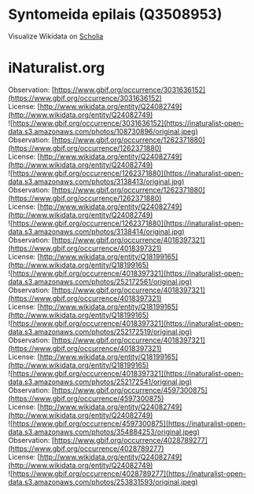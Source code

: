 
Syntomeida epilais (Q3508953)
=============================
  
Visualize Wikidata on [Scholia](https://scholia.toolforge.org/taxon/Q3508953)
# iNaturalist.org
  
Observation: [https://www.gbif.org/occurrence/3031636152](https://www.gbif.org/occurrence/3031636152)  
License: [http://www.wikidata.org/entity/Q24082749](http://www.wikidata.org/entity/Q24082749)  
![https://www.gbif.org/occurrence/3031636152](https://inaturalist-open-data.s3.amazonaws.com/photos/108730896/original.jpeg)  
Observation: [https://www.gbif.org/occurrence/1262371880](https://www.gbif.org/occurrence/1262371880)  
License: [http://www.wikidata.org/entity/Q24082749](http://www.wikidata.org/entity/Q24082749)  
![https://www.gbif.org/occurrence/1262371880](https://inaturalist-open-data.s3.amazonaws.com/photos/3138413/original.jpg)  
Observation: [https://www.gbif.org/occurrence/1262371880](https://www.gbif.org/occurrence/1262371880)  
License: [http://www.wikidata.org/entity/Q24082749](http://www.wikidata.org/entity/Q24082749)  
![https://www.gbif.org/occurrence/1262371880](https://inaturalist-open-data.s3.amazonaws.com/photos/3138414/original.jpg)  
Observation: [https://www.gbif.org/occurrence/4018397321](https://www.gbif.org/occurrence/4018397321)  
License: [http://www.wikidata.org/entity/Q18199165](http://www.wikidata.org/entity/Q18199165)  
![https://www.gbif.org/occurrence/4018397321](https://inaturalist-open-data.s3.amazonaws.com/photos/252172561/original.jpg)  
Observation: [https://www.gbif.org/occurrence/4018397321](https://www.gbif.org/occurrence/4018397321)  
License: [http://www.wikidata.org/entity/Q18199165](http://www.wikidata.org/entity/Q18199165)  
![https://www.gbif.org/occurrence/4018397321](https://inaturalist-open-data.s3.amazonaws.com/photos/252172519/original.jpg)  
Observation: [https://www.gbif.org/occurrence/4018397321](https://www.gbif.org/occurrence/4018397321)  
License: [http://www.wikidata.org/entity/Q18199165](http://www.wikidata.org/entity/Q18199165)  
![https://www.gbif.org/occurrence/4018397321](https://inaturalist-open-data.s3.amazonaws.com/photos/252172541/original.jpg)  
Observation: [https://www.gbif.org/occurrence/4597300875](https://www.gbif.org/occurrence/4597300875)  
License: [http://www.wikidata.org/entity/Q24082749](http://www.wikidata.org/entity/Q24082749)  
![https://www.gbif.org/occurrence/4597300875](https://inaturalist-open-data.s3.amazonaws.com/photos/354884253/original.jpeg)  
Observation: [https://www.gbif.org/occurrence/4028789277](https://www.gbif.org/occurrence/4028789277)  
License: [http://www.wikidata.org/entity/Q24082749](http://www.wikidata.org/entity/Q24082749)  
![https://www.gbif.org/occurrence/4028789277](https://inaturalist-open-data.s3.amazonaws.com/photos/253831593/original.jpeg)